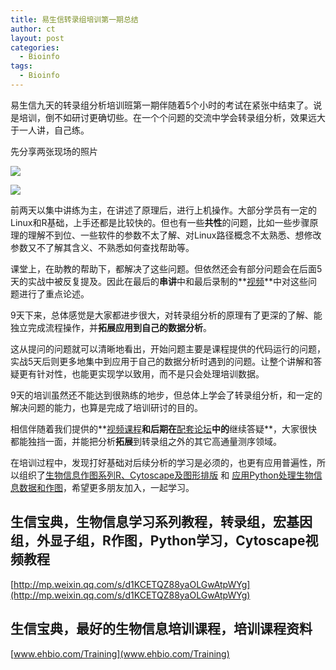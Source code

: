 ```yaml
---
title: 易生信转录组培训第一期总结
author: ct
layout: post
categories:
  - Bioinfo
tags:
  - Bioinfo
---
```


易生信九天的转录组分析培训班第一期伴随着5个小时的考试在紧张中结束了。说是培训，倒不如研讨更确切些。在一个个问题的交流中学会转录组分析，效果远大于一人讲，自己练。


先分享两张现场的照片

![](http://www.ehbio.com/ehbio_resource/transcriptome2.jpg)

![](http://www.ehbio.com/ehbio_resource/transcriptome6.jpg)

前两天以集中讲练为主，在讲述了原理后，进行上机操作。大部分学员有一定的Linux和R基础，上手还都是比较快的。但也有一些**共性**的问题，比如一些步骤原理的理解不到位、一些软件的参数不太了解、对Linux路径概念不太熟悉、想修改参数又不了解其含义、不熟悉如何查找帮助等。

课堂上，在助教的帮助下，都解决了这些问题。但依然还会有部分问题会在后面5天的实战中被反复提及。因此在最后的**串讲**中和最后录制的**[视频](https://ke.qq.com/course/255110#term_id=100301905&tuin=20cd7788)**中对这些问题进行了重点论述。

9天下来，总体感觉是大家都进步很大，对转录组分析的原理有了更深的了解、能独立完成流程操作，并**拓展应用到自己的数据分析**。

这从提问的问题就可以清晰地看出，开始问题主要是课程提供的代码运行的问题，实战5天后则更多地集中到应用于自己的数据分析时遇到的问题。让整个讲解和答疑更有针对性，也能更实现学以致用，而不是只会处理培训数据。

9天的培训虽然还不能达到很熟练的地步，但总体上学会了转录组分析，和一定的解决问题的能力，也算是完成了培训研讨的目的。

相信伴随着我们提供的**[视频课程](https://ke.qq.com/course/255110#term_id=100301905&tuin=20cd7788)**和后期在**[配套论坛](http://www.ehbio.com/Esx/)**中的**继续答疑**，大家很快都能独挡一面，并能把分析**拓展**到转录组之外的其它高通量测序领域。

在培训过程中，发现打好基础对后续分析的学习是必须的，也更有应用普遍性，所以组织了[生物信息作图系列R、Cytoscape及图形排版](http://www.ehbio.com/Training/index.php/Home/Index/course_details.html?id=3) 和 [应用Python处理生物信息数据和作图](http://www.ehbio.com/Training/index.php/Home/Index/course_details.html?id=2)，希望更多朋友加入，一起学习。



## 生信宝典，生物信息学习系列教程，转录组，宏基因组，外显子组，R作图，Python学习，Cytoscape视频教程

[http://mp.weixin.qq.com/s/d1KCETQZ88yaOLGwAtpWYg](http://mp.weixin.qq.com/s/d1KCETQZ88yaOLGwAtpWYg)

## 生信宝典，最好的生物信息培训课程，培训课程资料

[www.ehbio.com/Training](www.ehbio.com/Training)
